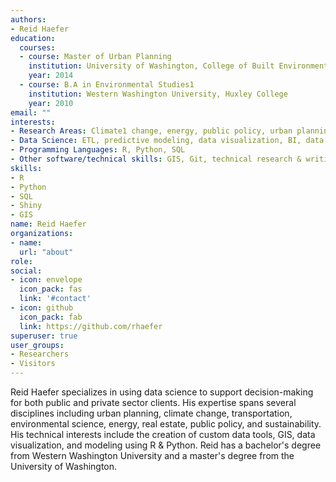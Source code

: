 ```yaml
---
authors:
- Reid Haefer
education:
  courses:
  - course: Master of Urban Planning
    institution: University of Washington, College of Built Environment
    year: 2014
  - course: B.A in Environmental Studies1
    institution: Western Washington University, Huxley College
    year: 2010
email: ""
interests:
- Research Areas: Climate1 change, energy, public policy, urban planning, transportation, and environmental science
- Data Science: ETL, predictive modeling, data visualization, BI, data pipelines, geospatial analysis/mapping
- Programming Languages: R, Python, SQL
- Other software/technical skills: GIS, Git, technical research & writing
skills:
- R
- Python
- SQL
- Shiny
- GIS
name: Reid Haefer
organizations:
- name:
  url: "about"
role: 
social:
- icon: envelope
  icon_pack: fas
  link: '#contact'
- icon: github
  icon_pack: fab
  link: https://github.com/rhaefer
superuser: true
user_groups:
- Researchers
- Visitors
---
```


Reid Haefer specializes in using data science to support decision-making for both public and private sector clients. His expertise spans several disciplines including urban planning, climate change, transportation, environmental science, energy, real estate, public policy, and sustainability. His technical interests include the creation of custom data tools, GIS, data visualization, and modeling using R & Python. Reid has a bachelor's degree from Western Washington University and a master's degree from the University of Washington.
